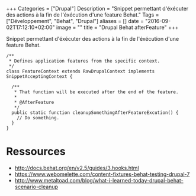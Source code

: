 +++
Categories = ["Drupal"]
Description = "Snippet permettant d'éxécuter des actions à la fin de l'éxécution d'une feature Behat."
Tags = ["Développement", "Behat", "Drupal"]
aliases = []
date = "2016-09-02T17:12:10+02:00"
image = ""
title = "Drupal Behat afterFeature"
+++

Snippet permettant d'éxécuter des actions à la fin de l'éxécution d'une feature Behat.

```
/**
 * Defines application features from the specific context.
 */
class FeatureContext extends RawDrupalContext implements SnippetAcceptingContext {

  /**
   * That function will be executed after the end of the feature.
   *
   * @AfterFeature
   */
  public static function cleanupSomethingAfterFeatureExcution() {
    // Do something.
  }
}
```

# Ressources

* http://docs.behat.org/en/v2.5/guides/3.hooks.html
* https://www.webomelette.com/content-fixtures-behat-testing-drupal-7
* http://www.metaltoad.com/blog/what-i-learned-today-drupal-behat-scenario-cleanup
